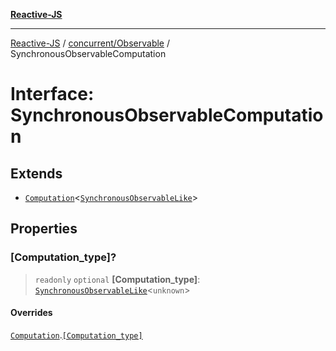 [**Reactive-JS**](../../../README.md)

***

[Reactive-JS](../../../README.md) / [concurrent/Observable](../README.md) / SynchronousObservableComputation

# Interface: SynchronousObservableComputation

## Extends

- [`Computation`](../../../computations/interfaces/Computation.md)\<[`SynchronousObservableLike`](../../interfaces/SynchronousObservableLike.md)\>

## Properties

### \[Computation\_type\]?

> `readonly` `optional` **\[Computation\_type\]**: [`SynchronousObservableLike`](../../interfaces/SynchronousObservableLike.md)\<`unknown`\>

#### Overrides

[`Computation`](../../../computations/interfaces/Computation.md).[`[Computation_type]`](../../../computations/interfaces/Computation.md#computation_type)
